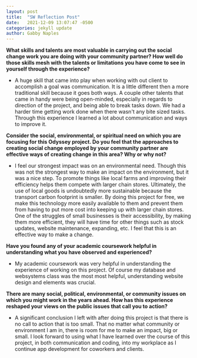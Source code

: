 ```yaml
---
layout: post
title:  "SW Reflection Post"
date:   2021-12-09 13:07:47 -0500
categories: jekyll update
author: Gabby Naples
---
```

**What skills and talents are most valuable in carrying out the social change work you are doing with your community partner? How well do those skills mesh with the talents or limitations you have come to see in yourself through the experience?**
- A huge skill that came into play when working with out client to accomplish a goal was communication. It is a little different then a more traditional skill because it goes both ways. A couple other talents that came in handy were being open-minded, especially in regards to direction of the project, and being able to break tasks down. We had a harder time getting work done when there wasn't any bite sized tasks. Through this experience I learned a lot about communication and ways to improve it.

**Consider the social, environmental, or spiritual need on which you are focusing for this Odyssey project. Do you feel that the approaches to creating social change employed by your community partner are effective ways of creating change in this area? Why or why not?**
- I feel our strongest impact was on an environmental need. Though this was not the strongest way to make an impact on the environment, but it was a nice step. To promote things like local farms and improving their efficiency helps them compete with larger chain stores. Ultimately, the use of local goods is undoubtedly more sustainable because the transport carbon footprint is smaller. By doing this project for free, we make this technology more easily available to them and prevent them from having to put more cost into keeping up with larger chain stores. One of the struggles of small businesses is their accessibility, by making them more efficient, they will have time for other things such as stock updates, website maintenance, expanding, etc. I feel that this is an effective way to make a change.

**Have you found any of your academic coursework helpful in understanding what you have observed and experienced?**
- My academic coursework was very helpful in understanding the experience of working on this project. Of course my database and websystems class was the most most helpful, understanding website design and elements was crucial.

**There are many social, political, environmental, or community issues on which you might work in the years ahead. How has this experience reshaped your views on the public issues that call you to action?**
- A significant conclusion I left with after doing this project is that there is no call to action that is too small. That no matter what community or environment I am in, there is room for me to make an impact, big or small. I look forward to using what I have learned over the course of this project, in both communication and coding, into my workplace as I continue app development for coworkers and clients.
